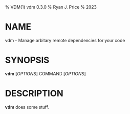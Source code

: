 % VDM(1) vdm 0.3.0
% Ryan J. Price
% 2023

# NAME
vdm - Manage arbitary remote dependencies for your code

# SYNOPSIS
**vdm** [*OPTIONS*] COMMAND [*OPTIONS*]

# DESCRIPTION
**vdm** does some stuff.
